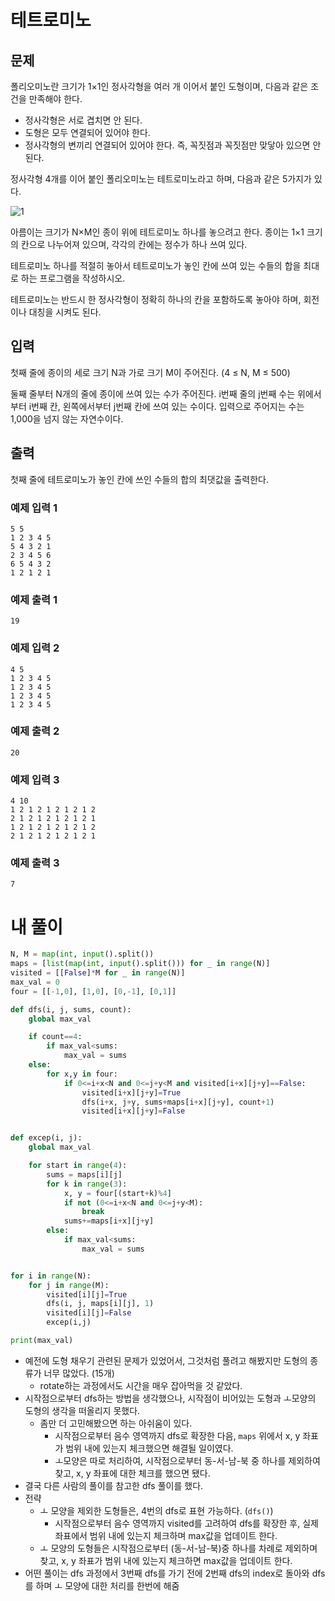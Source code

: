 # 테트로미노
## 문제
폴리오미노란 크기가 1×1인 정사각형을 여러 개 이어서 붙인 도형이며, 다음과 같은 조건을 만족해야 한다.

- 정사각형은 서로 겹치면 안 된다.
- 도형은 모두 연결되어 있어야 한다.
- 정사각형의 변끼리 연결되어 있어야 한다. 즉, 꼭짓점과 꼭짓점만 맞닿아 있으면 안 된다.

정사각형 4개를 이어 붙인 폴리오미노는 테트로미노라고 하며, 다음과 같은 5가지가 있다.

![1](https://github.com/Namkwangwoon/TIL-Algorithm-/assets/19163372/eef7d9b1-c893-4449-b57f-4ed57d7de349)

아름이는 크기가 N×M인 종이 위에 테트로미노 하나를 놓으려고 한다. 종이는 1×1 크기의 칸으로 나누어져 있으며, 각각의 칸에는 정수가 하나 쓰여 있다.

테트로미노 하나를 적절히 놓아서 테트로미노가 놓인 칸에 쓰여 있는 수들의 합을 최대로 하는 프로그램을 작성하시오.

테트로미노는 반드시 한 정사각형이 정확히 하나의 칸을 포함하도록 놓아야 하며, 회전이나 대칭을 시켜도 된다.

## 입력
첫째 줄에 종이의 세로 크기 N과 가로 크기 M이 주어진다. (4 ≤ N, M ≤ 500)

둘째 줄부터 N개의 줄에 종이에 쓰여 있는 수가 주어진다. i번째 줄의 j번째 수는 위에서부터 i번째 칸, 왼쪽에서부터 j번째 칸에 쓰여 있는 수이다. 입력으로 주어지는 수는 1,000을 넘지 않는 자연수이다.

## 출력
첫째 줄에 테트로미노가 놓인 칸에 쓰인 수들의 합의 최댓값을 출력한다.

### 예제 입력 1 
```
5 5
1 2 3 4 5
5 4 3 2 1
2 3 4 5 6
6 5 4 3 2
1 2 1 2 1
```
### 예제 출력 1 
```
19
```
### 예제 입력 2 
```
4 5
1 2 3 4 5
1 2 3 4 5
1 2 3 4 5
1 2 3 4 5
```
### 예제 출력 2 
```
20
```
### 예제 입력 3 
```
4 10
1 2 1 2 1 2 1 2 1 2
2 1 2 1 2 1 2 1 2 1
1 2 1 2 1 2 1 2 1 2
2 1 2 1 2 1 2 1 2 1
```
### 예제 출력 3 
```
7
```

# 내 풀이
```python
N, M = map(int, input().split())
maps = [list(map(int, input().split())) for _ in range(N)]
visited = [[False]*M for _ in range(N)]
max_val = 0
four = [[-1,0], [1,0], [0,-1], [0,1]]

def dfs(i, j, sums, count):
    global max_val

    if count==4:
        if max_val<sums:
            max_val = sums
    else:
        for x,y in four:
            if 0<=i+x<N and 0<=j+y<M and visited[i+x][j+y]==False:
                visited[i+x][j+y]=True
                dfs(i+x, j+y, sums+maps[i+x][j+y], count+1)
                visited[i+x][j+y]=False


def excep(i, j):
    global max_val

    for start in range(4):
        sums = maps[i][j]
        for k in range(3):
            x, y = four[(start+k)%4]
            if not (0<=i+x<N and 0<=j+y<M):
                break
            sums+=maps[i+x][j+y]
        else:
            if max_val<sums:
                max_val = sums


for i in range(N):
    for j in range(M):
        visited[i][j]=True
        dfs(i, j, maps[i][j], 1)
        visited[i][j]=False
        excep(i,j)

print(max_val)
```
- 예전에 도형 채우기 관련된 문제가 있었어서, 그것처럼 풀려고 해봤지만 도형의 종류가 너무 많았다. (15개)
  - rotate하는 과정에서도 시간을 매우 잡아먹을 것 같았다.
- 시작점으로부터 dfs하는 방법을 생각했으나, 시작점이 비어있는 도형과 ㅗ모양의 도형의 생각을 떠올리지 못했다.
  - 좀만 더 고민해봤으면 하는 아쉬움이 있다.
    - 시작점으로부터 음수 영역까지 dfs로 확장한 다음, `maps` 위에서 x, y 좌표가 범위 내에 있는지 체크했으면 해결될 일이였다.
    - ㅗ모양은 따로 처리하여, 시작점으로부터 동-서-남-북 중 하나를 제외하여 찾고, x, y 좌표에 대한 체크를 했으면 됐다.
- 결국 다른 사람의 풀이를 참고한 dfs 풀이를 했다.
- 전략
  - ㅗ 모양을 제외한 도형들은, 4번의 dfs로 표현 가능하다. (`dfs()`)
    - 시작점으로부터 음수 영역까지 visited를 고려하여 dfs를 확장한 후, 실제 좌표에서 범위 내에 있는지 체크하며 max값을 업데이트 한다.
  - ㅗ 모양의 도형들은 시작점으로부터 (동-서-남-북)중 하나를 차례로 제외하며 찾고, x, y 좌표가 범위 내에 있는지 체크하면 max값을 업데이트 한다.
- 어떤 풀이는 dfs 과정에서 3번째 dfs를 가기 전에 2번째 dfs의 index로 돌아와 dfs를 하며 ㅗ 모양에 대한 처리를 한번에 해줌
